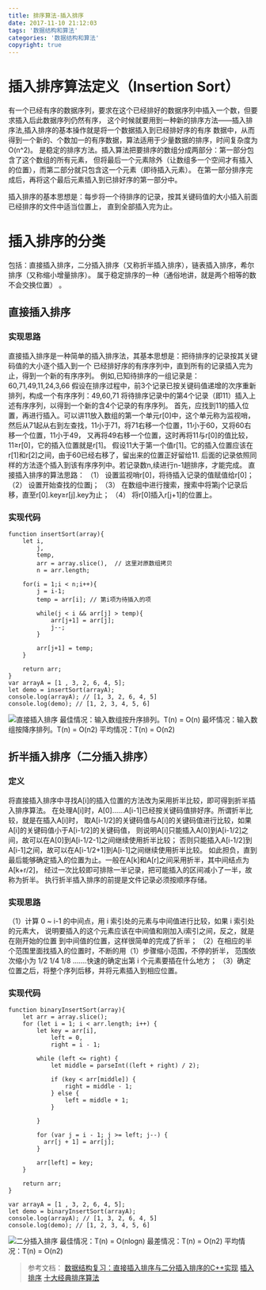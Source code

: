 ```yaml
---
title: 排序算法-插入排序
date: 2017-11-10 21:12:03
tags: '数据结构和算法'
categories: '数据结构和算法'
copyright: true
---
```

#	插入排序算法定义（Insertion Sort）
有一个已经有序的数据序列，要求在这个已经排好的数据序列中插入一个数，但要求插入后此数据序列仍然有序，
这个时候就要用到一种新的排序方法——插入排序法,插入排序的基本操作就是将一个数据插入到已经排好序的有序
数据中，从而得到一个新的、个数加一的有序数据，算法适用于少量数据的排序，时间复杂度为O(n^2)。
是稳定的排序方法。插入算法把要排序的数组分成两部分：第一部分包含了这个数组的所有元素，
但将最后一个元素除外（让数组多一个空间才有插入的位置），而第二部分就只包含这一个元素（即待插入元素）。
在第一部分排序完成后，再将这个最后元素插入到已排好序的第一部分中。

插入排序的基本思想是：每步将一个待排序的记录，按其关键码值的大小插入前面已经排序的文件中适当位置上，
直到全部插入完为止。

#	插入排序的分类
包括：直接插入排序，二分插入排序（又称折半插入排序），链表插入排序，希尔排序（又称缩小增量排序）。
属于稳定排序的一种（通俗地讲，就是两个相等的数不会交换位置） 。
##	直接插入排序
###	实现思路
直接插入排序是一种简单的插入排序法，其基本思想是：把待排序的记录按其关键码值的大小逐个插入到一个
已经排好序的有序序列中，直到所有的记录插入完为止，得到一个新的有序序列。
例如,已知待排序的一组记录是：60,71,49,11,24,3,66
假设在排序过程中，前3个记录已按关键码值递增的次序重新排列，构成一个有序序列：49,60,71
将待排序记录中的第4个记录（即11）插入上述有序序列，以得到一个新的含4个记录的有序序列。
首先，应找到11的插入位置，再进行插入。可以讲11放入数组的第一个单元r[0]中，这个单元称为监视哨，
然后从71起从右到左查找，11小于71，将71右移一个位置，11小于60，又将60右移一个位置，11小于49，
又再将49右移一个位置，这时再将11与r[0]的值比较，11≥r[0]，它的插入位置就是r[1]。
假设11大于第一个值r[1]。它的插入位置应该在r[1]和r[2]之间，由于60已经右移了，留出来的位置正好留给11.
后面的记录依照同样的方法逐个插入到该有序序列中。若记录数n,续进行n-1趟排序，才能完成。
直接插入排序的算法思路：
（1） 设置监视哨r[0]，将待插入记录的值赋值给r[0]；
（2） 设置开始查找的位置j；
（3） 在数组中进行搜索，搜索中将第j个记录后移，直至r[0].key≥r[j].key为止；
（4） 将r[0]插入r[j+1]的位置上。
###	实现代码
```
function insertSort(array){  
	let i,
		j, 
		temp,
		arr = array.slice(),  // 这里对原数组拷贝
		n = arr.length; 
		
	for(i = 1;i < n;i++){   
		j = i-1; 
		temp = arr[i]; // 第i项为待插入的项  
		
		while(j < i && arr[j] > temp){   
			arr[j+1] = arr[j];   
			j--;  
		}   
		
		arr[j+1] = temp;   
	}
	
	return arr;   
}   
var arrayA = [1 , 3, 2, 6, 4, 5];   
let demo = insertSort(arrayA);
console.log(arrayA); // [1, 3, 2, 6, 4, 5]
console.log(demo); // [1, 2, 3, 4, 5, 6]
```
![直接插入排序](http://oz5ii8zjo.bkt.clouddn.com/%E6%8F%92%E5%85%A5%E6%8E%92%E5%BA%8F)
最佳情况：输入数组按升序排列。T(n) = O(n) 
最坏情况：输入数组按降序排列。T(n) = O(n2) 
平均情况：T(n) = O(n2)
##	折半插入排序（二分插入排序）
###	定义
将直接插入排序中寻找A[i]的插入位置的方法改为采用折半比较，即可得到折半插入排序算法。
在处理A[i]时，A[0]……A[i-1]已经按关键码值排好序。所谓折半比较，就是在插入A[i]时，
取A[i-1/2]的关键码值与A[i]的关键码值进行比较，如果A[i]的关键码值小于A[i-1/2]的关键码值，
则说明A[i]只能插入A[0]到A[i-1/2]之间，故可以在A[0]到A[i-1/2-1]之间继续使用折半比较；
否则只能插入A[i-1/2]到A[i-1]之间，故可以在A[i-1/2+1]到A[i-1]之间继续使用折半比较。
如此担负，直到最后能够确定插入的位置为止。一般在A[k]和A[r]之间采用折半，其中间结点为A[k+r/2]，
经过一次比较即可排除一半记录，把可能插入的区间减小了一半，故称为折半。
执行折半插入排序的前提是文件记录必须按顺序存储。
###	实现思路
（1）计算 0 ~ i-1 的中间点，用 i 索引处的元素与中间值进行比较，如果 i 索引处的元素大，
	说明要插入的这个元素应该在中间值和刚加入i索引之间，反之，就是在刚开始的位置 到中间值的位置，这样很简单的完成了折半；
（2）在相应的半个范围里面找插入的位置时，不断的用（1）步骤缩小范围，不停的折半，
	范围依次缩小为 1/2 1/4 1/8 .......快速的确定出第 i 个元素要插在什么地方；
（3）确定位置之后，将整个序列后移，并将元素插入到相应位置。
###	实现代码
```
function binaryInsertSort(array){
	let arr = array.slice();
	for (let i = 1; i < arr.length; i++) {
		let key = arr[i], 
			left = 0, 
			right = i - 1;

		while (left <= right) {
			let middle = parseInt((left + right) / 2);

			if (key < arr[middle]) {
				right = middle - 1;
			} else {
				left = middle + 1;
			}

		}

		for (var j = i - 1; j >= left; j--) {
		  arr[j + 1] = arr[j];
		}

		arr[left] = key;
	}

	return arr;
}

var arrayA = [1 , 3, 2, 6, 4, 5];   
let demo = binaryInsertSort(arrayA);
console.log(arrayA); // [1, 3, 2, 6, 4, 5]
console.log(demo); // [1, 2, 3, 4, 5, 6]
```
![二分插入排序](http://oz5ii8zjo.bkt.clouddn.com/%E4%BA%8C%E5%88%86%E6%8F%92%E5%85%A5%E6%8E%92%E5%BA%8F.jpg)
最佳情况：T(n) = O(nlogn) 
最差情况：T(n) = O(n2) 
平均情况：T(n) = O(n2)
	
>	参考文档：
[数据结构复习：直接插入排序与二分插入排序的C++实现](https://www.cnblogs.com/90zeng/p/insert_sort.html)
[插入排序](https://baike.baidu.com/item/%E6%8F%92%E5%85%A5%E6%8E%92%E5%BA%8F/7214992?fr=aladdin)
[十大经典排序算法](http://web.jobbole.com/87968/)
	
	
	
	
	
	
	
	
	
	
	
	
	
	